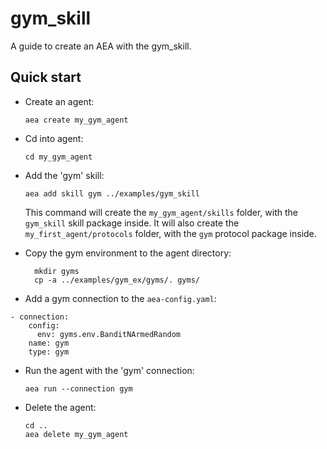 # gym_skill

A guide to create an AEA with the gym_skill.

## Quick start

- Create an agent:
    
      aea create my_gym_agent

- Cd into agent:

      cd my_gym_agent

- Add the 'gym' skill:

      aea add skill gym ../examples/gym_skill

  This command will create the `my_gym_agent/skills` folder, with the `gym_skill` skill package inside. It will also create the `my_first_agent/protocols` folder, with the `gym` protocol package inside.

- Copy the gym environment to the agent directory:

	    mkdir gyms
	    cp -a ../examples/gym_ex/gyms/. gyms/

- Add a gym connection to the `aea-config.yaml`:

```
- connection:
    config:
      env: gyms.env.BanditNArmedRandom
    name: gym
    type: gym
```

- Run the agent with the 'gym' connection:

      aea run --connection gym

- Delete the agent:

      cd ..
      aea delete my_gym_agent
